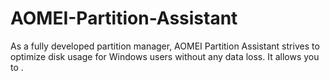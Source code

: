 # AOMEI-Partition-Assistant
As a fully developed partition manager, AOMEI Partition Assistant strives to optimize disk usage for Windows users without any data loss. It allows you to .
